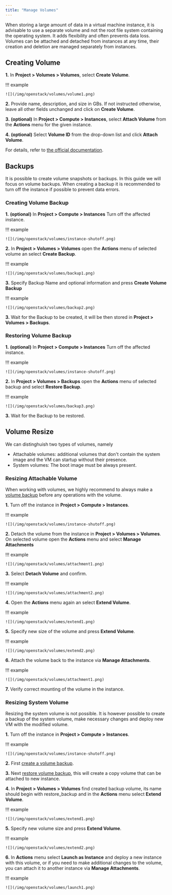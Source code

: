 ```yaml
---
title: "Manage Volumes"
---
```

When storing a large amount of data in a virtual machine instance, it is advisable to use a separate volume and not the
root file system containing the operating system. It adds flexibility and often prevents data loss. Volumes can be
attached and detached from instances at any time, their creation and deletion are managed separately from instances.

## Creating Volume

__1.__ In **Project &gt; Volumes &gt; Volumes**, select **Create Volume**.

!!! example

    ![](/img/openstack/volumes/volume1.png)

__2.__ Provide name, description, and size in GBs. If not instructed otherwise, leave all other fields unchanged and click on **Create Volume**.

__3.__ __(optional)__ In **Project &gt; Compute &gt; Instances**, select **Attach Volume** from the **Actions** menu for the
   given instance.

__4.__ __(optional)__ Select **Volume ID** from the drop-down list and click **Attach Volume**.

For details, refer to [the official documentation](https://docs.openstack.org/horizon/train/user/manage-volumes.html).

## Backups

It is possible to create volume snapshots or backups. In this guide we will focus on volume backups. When creating a backup it is recommended to turn off the instance if possible to prevent data errors.

### Creating Volume Backup

__1.__ __(optional)__ In **Project &gt; Compute &gt; Instances** Turn off the affected instance.

!!! example

    ![](/img/openstack/volumes/instance-shutoff.png)

__2.__ In **Project &gt; Volumes &gt; Volumes** open the **Actions** menu of selected volume an select **Create Backup**.

!!! example

    ![](/img/openstack/volumes/backup1.png)

__3.__ Specify Backup Name and optional information and press **Create Volume Backup**

!!! example

    ![](/img/openstack/volumes/backup2.png)

__3.__ Wait for the Backup to be created, it will be then stored in **Project &gt; Volumes &gt; Backups**.

### Restoring Volume Backup

__1.__ __(optional)__ In **Project &gt; Compute &gt; Instances** Turn off the affected instance.

!!! example

    ![](/img/openstack/volumes/instance-shutoff.png)

__2.__ In **Project &gt; Volumes &gt; Backups** open the **Actions** menu of selected backup and select **Restore Backup**.

!!! example

    ![](/img/openstack/volumes/backup3.png)

__3.__ Wait for the Backup to be restored.

## Volume Resize

We can distinghuish two types of volumes, namely

- Attachable volumes: additional volumes that don't contain the system image and the VM can startup without their presence.
- System volumes: The boot image must be always present.

### Resizing Attachable Volume

When working with volumes, we highly recommend to always make a [volume backup](#creating-volume-backup) before any operations with the volume.

__1.__ Turn off the instance in **Project &gt; Compute &gt; Instances**.

!!! example

    ![](/img/openstack/volumes/instance-shutoff.png)

__2.__ Detach the volume from the instance in **Project &gt; Volumes &gt; Volumes**. On selected volume open the **Actions** menu and select **Manage Attachments**

!!! example

    ![](/img/openstack/volumes/attachment1.png)

__3.__ Select **Detach Volume** and confirm.

!!! example

    ![](/img/openstack/volumes/attachment2.png)

__4.__ Open the **Actions** menu again an select **Extend Volume**.

!!! example

    ![](/img/openstack/volumes/extend1.png)

__5.__ Specify new size of the volume and press **Extend Volume**.

!!! example

    ![](/img/openstack/volumes/extend2.png)

__6.__ Attach the volume back to the instance via **Manage Attachments**.

!!! example

    ![](/img/openstack/volumes/attachment1.png)

__7.__ Verify correct mounting of the volume in the instance.


### Resizing System Volume

Resizing the system volume is not possible. It is however possible to create a backup of the system volume, make necessary changes and deploy new VM with the modified volume.

__1.__ Turn off the instance in **Project &gt; Compute &gt; Instances**.

!!! example

    ![](/img/openstack/volumes/instance-shutoff.png)

__2.__ First [create a volume backup](#creating-volume-backup).

__3.__ Next [restore volume backup](#restoring-volume-backup), this will create a copy volume that can be attached to new instance.

__4.__ In **Project &gt; Volumes &gt; Volumes** find created backup volume, its name should begin with restore_backup and in the **Actions** menu select **Extend Volume**.

!!! example

    ![](/img/openstack/volumes/extend1.png)

__5.__ Specify new volume size and press **Extend Volume**.

!!! example

    ![](/img/openstack/volumes/extend2.png)

__6.__ In **Actions** menu select **Launch as Instance** and deploy a new instance with this volume, or if you need to make additional changes to the volume, you can attach it to another instance via **Manage Attachments**.

!!! example

    ![](/img/openstack/volumes/launch1.png)
